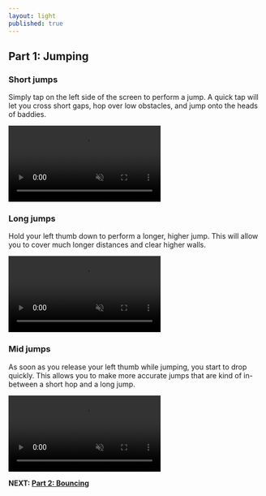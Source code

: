 ```yaml
---
layout: light
published: true
---
```


## Part 1: Jumping

### Short jumps

Simply tap on the left side of the screen to perform a jump. A quick tap will let you cross short gaps, hop over low obstacles, and jump onto the heads of baddies.

<video autoplay="" loop="" muted="">
	<source type="video/webm" src="http://i.imgur.com/pa00IJg.webm">
    <source type="video/mp4" src="http://i.imgur.com/pa00IJg.mp4">
</video>

### Long jumps

Hold your left thumb down to perform a longer, higher jump. This will allow you to cover much longer distances and clear higher walls.

<video autoplay="" loop="" muted="">
	<source type="video/webm" src="http://i.imgur.com/SA78FNe.webm">
    <source type="video/mp4" src="http://i.imgur.com/SA78FNe.mp4">
</video>

### Mid jumps

As soon as you release your left thumb while jumping, you start to drop quickly. This allows you to make more accurate jumps that are kind of in-between a short hop and a long jump.

<video autoplay="" loop="" muted="">
	<source type="video/webm" src="http://i.imgur.com/ccE8KgH.webm">
    <source type="video/mp4" src="http://i.imgur.com/ccE8KgH.mp4">
</video>

**NEXT: [Part 2: Bouncing](/manual/bouncing)**
